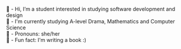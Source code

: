🌱 - Hi, I’m a student interested in studying software development and design <br/>
🤍 - I'm currently studying A-level Drama, Mathematics and Computer Science <br/>
🍃 - Pronouns: she/her <br/>
📖 - Fun fact: I'm writing a book :)

<!---
FeliSilvermoon/FeliSilvermoon is a ✨ special ✨ repository because its `README.md` (this file) appears on your GitHub profile.
You can click the Preview link to take a look at your changes.
--->
